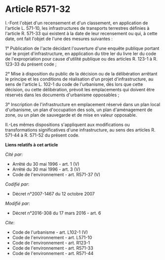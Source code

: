 # Article R571-32

I.-Font l'objet d'un recensement et d'un classement, en application de l'article L. 571-10, les infrastructures de transports
terrestres définies à l'article R. 571-33 qui existent à la date de leur recensement ou qui, à cette date, ont fait l'objet
de l'une des mesures suivantes : 

1° Publication de l'acte décidant l'ouverture d'une enquête publique portant sur le projet d'infrastructure, en application
du titre Ier du livre Ier du code de l'expropriation pour cause d'utilité publique ou des articles R. 123-1 à R. 123-33 du
présent code ; 

2° Mise à disposition du public de la décision ou de la délibération arrêtant le principe et les conditions de réalisation
d'un projet d'infrastructure, au sens de l'article L. 102-1 du code de l'urbanisme, dès lors que cette décision, ou cette
délibération, prévoit les emplacements qui doivent être réservés dans les documents d'urbanisme opposables ; 

3° Inscription de l'infrastructure en emplacement réservé dans un plan local d'urbanisme, un plan d'occupation des sols, un
plan d'aménagement de zone, ou un plan de sauvegarde et de mise en valeur opposable. 

II.-Les mêmes dispositions s'appliquent aux modifications ou transformations significatives d'une infrastructure, au sens des
articles R. 571-44 à R. 571-52 du présent code.

**Liens relatifs à cet article**

_Cité par_:

  - Arrêté du 30 mai 1996 - art. 1 (V)
  - Arrêté du 30 mai 1996 - art. 3 (V)
  - Code de l'environnement - art. R571-37 (V)

_Codifié par_:

  - Décret n°2007-1467 du 12 octobre 2007

_Modifié par_:

  - Décret n°2016-308 du 17 mars 2016 - art. 6

_Cite_:

  - Code de l'urbanisme - art. L102-1 (V)
  - Code de l'environnement - art. L571-10
  - Code de l'environnement - art. R123-1
  - Code de l'environnement - art. R571-33
  - Code de l'environnement - art. R571-44
